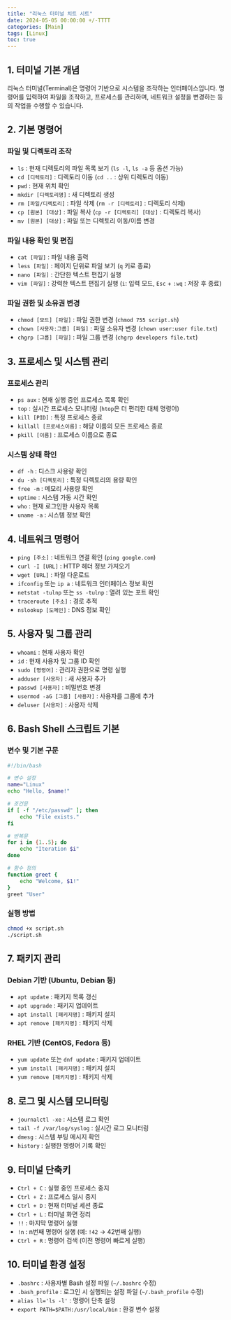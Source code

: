 ```yaml
---
title: "리눅스 터미널 치트 시트"
date: 2024-05-05 00:00:00 +/-TTTT
categories: [Main]
tags: [Linux]
toc: true
---
```


## 1. 터미널 기본 개념

리눅스 터미널(Terminal)은 명령어 기반으로 시스템을 조작하는 인터페이스입니다. 명령어를 입력하여 파일을 조작하고, 프로세스를 관리하며, 네트워크 설정을 변경하는 등의 작업을 수행할 수 있습니다.

## 2. 기본 명령어

### 파일 및 디렉토리 조작

- `ls` : 현재 디렉토리의 파일 목록 보기 (`ls -l`, `ls -a` 등 옵션 가능)
- `cd [디렉토리]` : 디렉토리 이동 (`cd ..` : 상위 디렉토리 이동)
- `pwd` : 현재 위치 확인
- `mkdir [디렉토리명]` : 새 디렉토리 생성
- `rm [파일/디렉토리]` : 파일 삭제 (`rm -r [디렉토리]` : 디렉토리 삭제)
- `cp [원본] [대상]` : 파일 복사 (`cp -r [디렉토리] [대상]` : 디렉토리 복사)
- `mv [원본] [대상]` : 파일 또는 디렉토리 이동/이름 변경

### 파일 내용 확인 및 편집

- `cat [파일]` : 파일 내용 출력
- `less [파일]` : 페이지 단위로 파일 보기 (`q` 키로 종료)
- `nano [파일]` : 간단한 텍스트 편집기 실행
- `vim [파일]` : 강력한 텍스트 편집기 실행 (`i`: 입력 모드, `Esc` + `:wq` : 저장 후 종료)

### 파일 권한 및 소유권 변경

- `chmod [모드] [파일]` : 파일 권한 변경 (`chmod 755 script.sh`)
- `chown [사용자:그룹] [파일]` : 파일 소유자 변경 (`chown user:user file.txt`)
- `chgrp [그룹] [파일]` : 파일 그룹 변경 (`chgrp developers file.txt`)

## 3. 프로세스 및 시스템 관리

### 프로세스 관리

- `ps aux` : 현재 실행 중인 프로세스 목록 확인
- `top` : 실시간 프로세스 모니터링 (`htop`은 더 편리한 대체 명령어)
- `kill [PID]` : 특정 프로세스 종료
- `killall [프로세스이름]` : 해당 이름의 모든 프로세스 종료
- `pkill [이름]` : 프로세스 이름으로 종료

### 시스템 상태 확인

- `df -h` : 디스크 사용량 확인
- `du -sh [디렉토리]` : 특정 디렉토리의 용량 확인
- `free -m` : 메모리 사용량 확인
- `uptime` : 시스템 가동 시간 확인
- `who` : 현재 로그인한 사용자 목록
- `uname -a` : 시스템 정보 확인

## 4. 네트워크 명령어

- `ping [주소]` : 네트워크 연결 확인 (`ping google.com`)
- `curl -I [URL]` : HTTP 헤더 정보 가져오기
- `wget [URL]` : 파일 다운로드
- `ifconfig` 또는 `ip a` : 네트워크 인터페이스 정보 확인
- `netstat -tulnp` 또는 `ss -tulnp` : 열려 있는 포트 확인
- `traceroute [주소]` : 경로 추적
- `nslookup [도메인]` : DNS 정보 확인

## 5. 사용자 및 그룹 관리

- `whoami` : 현재 사용자 확인
- `id` : 현재 사용자 및 그룹 ID 확인
- `sudo [명령어]` : 관리자 권한으로 명령 실행
- `adduser [사용자]` : 새 사용자 추가
- `passwd [사용자]` : 비밀번호 변경
- `usermod -aG [그룹] [사용자]` : 사용자를 그룹에 추가
- `deluser [사용자]` : 사용자 삭제

## 6. Bash Shell 스크립트 기본

### 변수 및 기본 구문

```bash
#!/bin/bash

# 변수 설정
name="Linux"
echo "Hello, $name!"

# 조건문
if [ -f "/etc/passwd" ]; then
    echo "File exists."
fi

# 반복문
for i in {1..5}; do
    echo "Iteration $i"
done

# 함수 정의
function greet {
    echo "Welcome, $1!"
}
greet "User"
```

### 실행 방법

```bash
chmod +x script.sh
./script.sh
```

## 7. 패키지 관리

### Debian 기반 (Ubuntu, Debian 등)

- `apt update` : 패키지 목록 갱신
- `apt upgrade` : 패키지 업데이트
- `apt install [패키지명]` : 패키지 설치
- `apt remove [패키지명]` : 패키지 삭제

### RHEL 기반 (CentOS, Fedora 등)

- `yum update` 또는 `dnf update` : 패키지 업데이트
- `yum install [패키지명]` : 패키지 설치
- `yum remove [패키지명]` : 패키지 삭제

## 8. 로그 및 시스템 모니터링

- `journalctl -xe` : 시스템 로그 확인
- `tail -f /var/log/syslog` : 실시간 로그 모니터링
- `dmesg` : 시스템 부팅 메시지 확인
- `history` : 실행한 명령어 기록 확인

## 9. 터미널 단축키

- `Ctrl + C` : 실행 중인 프로세스 중지
- `Ctrl + Z` : 프로세스 일시 중지
- `Ctrl + D` : 현재 터미널 세션 종료
- `Ctrl + L` : 터미널 화면 정리
- `!!` : 마지막 명령어 실행
- `!n` : n번째 명령어 실행 (예: `!42` → 42번째 실행)
- `Ctrl + R` : 명령어 검색 (이전 명령어 빠르게 실행)

## 10. 터미널 환경 설정

- `.bashrc` : 사용자별 Bash 설정 파일 (`~/.bashrc` 수정)
- `.bash_profile` : 로그인 시 실행되는 설정 파일 (`~/.bash_profile` 수정)
- `alias ll='ls -l'` : 명령어 단축 설정
- `export PATH=$PATH:/usr/local/bin` : 환경 변수 설정
